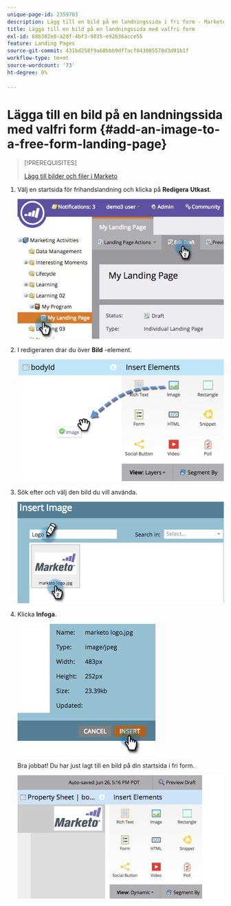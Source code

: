 ```yaml
---
unique-page-id: 2359703
description: Lägg till en bild på en landningssida i fri form - Marketo Docs - produktdokumentation
title: Lägga till en bild på en landningssida med valfri form
exl-id: 68b302e8-a2df-4bf3-9835-e92b36acce55
feature: Landing Pages
source-git-commit: 431bd258f9a68bbb9df7acf043085578d3d91b1f
workflow-type: tm+mt
source-wordcount: '73'
ht-degree: 0%

---
```


# Lägga till en bild på en landningssida med valfri form {#add-an-image-to-a-free-form-landing-page}

>[!PREREQUISITES]
>
>[Lägg till bilder och filer i Marketo](/help/marketo/product-docs/demand-generation/images-and-files/add-images-and-files-to-marketo.md)

1. Välj en startsida för frihandslandning och klicka på **Redigera** **Utkast**.

   ![](assets/landingpageeditdraft.jpg)

1. I redigeraren drar du över **Bild** -element.

   ![](assets/image2015-5-21-15-3a38-3a58.png)

1. Sök efter och välj den bild du vill använda.

   ![](assets/image2014-9-16-14-3a35-3a59.png)

1. Klicka **Infoga**.

   ![](assets/image2014-9-16-15-3a3-3a48.png)

   Bra jobbat! Du har just lagt till en bild på din startsida i fri form.

   ![](assets/image2015-5-21-15-3a40-3a11.png)
